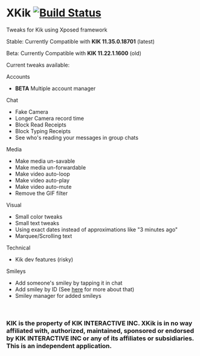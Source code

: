 # XKik [![Build Status](https://travis-ci.org/xkik-dev/XKik.svg?branch=master)](https://travis-ci.org/xkik-dev/XKik)
Tweaks for Kik using Xposed framework


Stable: Currently Compatible with <b>KIK 11.35.0.18701</b> (latest)

Beta: Currently Compatible with <b>KIK 11.22.1.1600</b> (old)

Current tweaks available:

Accounts
* **BETA** Multiple account manager

Chat
* Fake Camera
* Longer Camera record time
* Block Read Receipts
* Block Typing Receipts
* See who's reading your messages in group chats

Media
* Make media un-savable
* Make media un-forwardable
* Make video auto-loop
* Make video auto-play
* Make video auto-mute
* Remove the GIF filter

Visual
* Small color tweaks
* Small text tweaks
* Using exact dates instead of approximations like "3 minutes ago"
* Marquee/Scrolling text

Technical
* Kik dev features (risky)

Smileys
* Add someone's smiley by tapping it in chat
* Add smiley by ID (See <a href="https://github.com/xkik-dev/XKik/wiki/Smileys">here</a> for more about that)
* Smiley manager for added smileys

<br>
<h3>KIK is the property of KIK INTERACTIVE INC. XKik is in no way affiliated with, authorized, maintained, 
sponsored or endorsed by KIK INTERACTIVE INC or any of its affiliates or subsidiaries. This is an independent application.</h3>